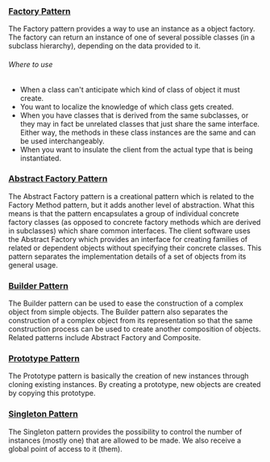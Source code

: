 
### [Factory Pattern](Factory_Pattern.md)

The Factory pattern provides a way to use an instance as a object factory.
The factory can return an instance of one of several possible classes (in a
subclass hierarchy), depending on the data provided to it.

###### Where to use

- When a class can't anticipate which kind of class of object it must create.
- You want to localize the knowledge of which class gets created.
- When you have classes that is derived from the same subclasses, or they
	may in fact be unrelated classes that just share the same interface. Either
	way, the methods in these class instances are the same and can be used
	interchangeably.
- When you want to insulate the client from the actual type that is being
	instantiated.

### [Abstract Factory Pattern](Abstract_Factory_Pattern.md) 

The Abstract Factory pattern is a creational pattern which is related to the
Factory Method pattern, but it adds another level of abstraction. What this
means is that the pattern encapsulates a group of individual concrete factory
classes (as opposed to concrete factory methods which are derived in
subclasses) which share common interfaces. The client software uses the
Abstract Factory which provides an interface for creating families of related
or dependent objects without specifying their concrete classes. This pattern
separates the implementation details of a set of objects from its general
usage.

### [Builder Pattern](Builder_Pattern.md)

The Builder pattern can be used to ease the construction of a complex object
from simple objects. The Builder pattern also separates the construction of a
complex object from its representation so that the same construction process
can be used to create another composition of objects.
Related patterns include Abstract Factory and Composite.

### [Prototype Pattern](Prototype_Pattern.md)

The Prototype pattern is basically the creation of new instances through
cloning existing instances. By creating a prototype, new objects are created
by copying this prototype.


### [Singleton Pattern](Singleton_Pattern.md)

The Singleton pattern provides the possibility to control the number of
instances (mostly one) that are allowed to be made. We also receive a global
point of access to it (them).
